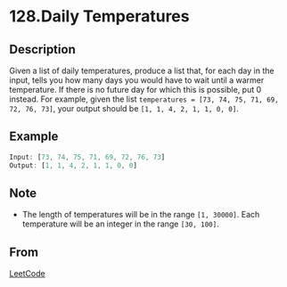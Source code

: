 # 128.Daily Temperatures

## Description

Given a list of daily temperatures, produce a list that, for each day in the input, tells you how many days you would have to wait until a warmer temperature. If there is no future day for which this is possible, put 0 instead.
For example, given the list `temperatures = [73, 74, 75, 71, 69, 72, 76, 73]`, your output should be `[1, 1, 4, 2, 1, 1, 0, 0]`.

## Example

```javascript
Input: [73, 74, 75, 71, 69, 72, 76, 73]
Output: [1, 1, 4, 2, 1, 1, 0, 0]
```

## Note

* The length of temperatures will be in the range `[1, 30000]`. Each temperature will be an integer in the range `[30, 100]`.

## From

[LeetCode](https://leetcode.com/problems/daily-temperatures)
